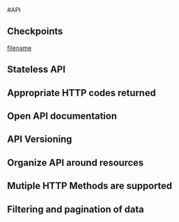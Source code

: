 #API

## Checkpoints
[filename](./api.checkpoints.md ':include')

## Stateless API
## Appropriate HTTP codes returned
## Open API documentation
## API Versioning
## Organize API around resources
## Mutiple HTTP Methods are supported
## Filtering and pagination of data
